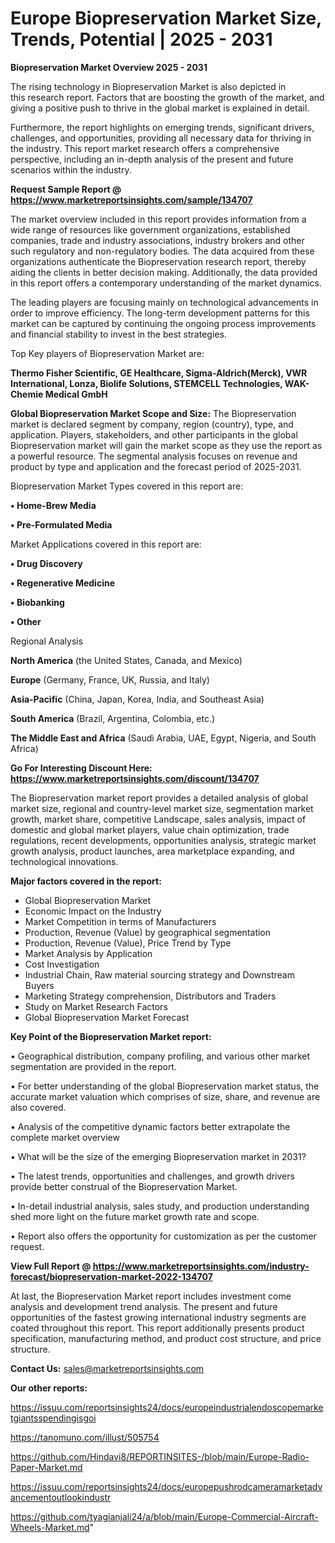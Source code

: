 # Europe Biopreservation Market Size, Trends, Potential | 2025 - 2031

<Strong> Biopreservation Market Overview 2025 - 2031</strong>

The rising technology in Biopreservation Market is also depicted in this research report. Factors that are boosting the growth of the market, and giving a positive push to thrive in the global market is explained in detail.

Furthermore, the report highlights on emerging trends, significant drivers, challenges, and opportunities, providing all necessary data for thriving in the industry. This report market research offers a comprehensive perspective, including an in-depth analysis of the present and future scenarios within the industry.

<strong>Request Sample Report @ <a href=https://www.marketreportsinsights.com/sample/134707>https://www.marketreportsinsights.com/sample/134707</a></strong>

The market overview included in this report provides information from a wide range of resources like government organizations, established companies, trade and industry associations, industry brokers and other such regulatory and non-regulatory bodies. The data acquired from these organizations authenticate the Biopreservation research report, thereby aiding the clients in better decision making. Additionally, the data provided in this report offers a contemporary understanding of the market dynamics.

The leading players are focusing mainly on technological advancements in order to improve efficiency. The long-term development patterns for this market can be captured by continuing the ongoing process improvements and financial stability to invest in the best strategies.

Top Key players of Biopreservation Market are:

<strong>Thermo Fisher Scientific, GE Healthcare, Sigma-Aldrich(Merck), VWR International, Lonza, Biolife Solutions, STEMCELL Technologies, WAK-Chemie Medical GmbH</strong>

<strong><b>Global Biopreservation Market Scope and Size:</b></strong>
The Biopreservation market is declared segment by company, region (country), type, and application. Players, stakeholders, and other participants in the global Biopreservation market will gain the market scope as they use the report as a powerful resource. The segmental analysis focuses on revenue and product by type and application and the forecast period of 2025-2031.

Biopreservation Market Types covered in this report are:

<strong>• Home-Brew Media

• Pre-Formulated Media</strong>

Market Applications covered in this report are:

<strong>• Drug Discovery

• Regenerative Medicine

• Biobanking

• Other</strong> 

Regional Analysis

<strong>North America</strong> (the United States, Canada, and Mexico)

<strong>Europe</strong> (Germany, France, UK, Russia, and Italy)

<strong>Asia-Pacific</strong> (China, Japan, Korea, India, and Southeast Asia)

<strong>South America</strong> (Brazil, Argentina, Colombia, etc.)

<strong>The Middle East and Africa</strong> (Saudi Arabia, UAE, Egypt, Nigeria, and South Africa)

<strong>Go For Interesting Discount Here: <a href=https://www.marketreportsinsights.com/discount/134707>https://www.marketreportsinsights.com/discount/134707</a></strong>

The Biopreservation market report provides a detailed analysis of global market size, regional and country-level market size, segmentation market growth, market share, competitive Landscape, sales analysis, impact of domestic and global market players, value chain optimization, trade regulations, recent developments, opportunities analysis, strategic market growth analysis, product launches, area marketplace expanding, and technological innovations.

<strong><b>Major factors covered in the report:</b></strong>
<ul>
  <li>Global Biopreservation Market </li>
  <li>Economic Impact on the Industry</li>
  <li>Market Competition in terms of Manufacturers</li>
  <li>Production, Revenue (Value) by geographical segmentation</li>
  <li>Production, Revenue (Value), Price Trend by Type</li>
  <li>Market Analysis by Application</li>
  <li>Cost Investigation</li>
  <li>Industrial Chain, Raw material sourcing strategy and Downstream Buyers</li>
  <li>Marketing Strategy comprehension, Distributors and Traders</li>
  <li>Study on Market Research Factors</li>
  <li>Global Biopreservation Market Forecast</li>
</ul>

<strong><b>Key Point of the Biopreservation Market report:</b></strong>

• Geographical distribution, company profiling, and various other market segmentation are provided in the report.

• For better understanding of the global Biopreservation market status, the accurate market valuation which comprises of size, share, and revenue are also covered.

• Analysis of the competitive dynamic factors better extrapolate the complete market overview

• What will be the size of the emerging Biopreservation market in 2031?

• The latest trends, opportunities and challenges, and growth drivers provide better construal of the Biopreservation Market.

• In-detail industrial analysis, sales study, and production understanding shed more light on the future market growth rate and scope.

• Report also offers the opportunity for customization as per the customer request.

<strong><b>View Full Report @ <a href=https://www.marketreportsinsights.com/industry-forecast/biopreservation-market-2022-134707>https://www.marketreportsinsights.com/industry-forecast/biopreservation-market-2022-134707</a></b></strong>


At last, the Biopreservation Market report includes investment come analysis and development trend analysis. The present and future opportunities of the fastest growing international industry segments are coated throughout this report. This report additionally presents product specification, manufacturing method, and product cost structure, and price structure.

<strong>Contact Us:</strong>
sales@marketreportsinsights.com

<strong>Our other reports:</strong>

<a href=https://issuu.com/reportsinsights24/docs/europeindustrialendoscopemarketgiantsspendingisgoi>https://issuu.com/reportsinsights24/docs/europeindustrialendoscopemarketgiantsspendingisgoi</a>

<a href=https://tanomuno.com/illust/505754>https://tanomuno.com/illust/505754</a>

<a href=https://github.com/Hindavi8/REPORTINSITES-/blob/main/Europe-Radio-Paper-Market.md>https://github.com/Hindavi8/REPORTINSITES-/blob/main/Europe-Radio-Paper-Market.md</a>

<a href=https://issuu.com/reportsinsights24/docs/europepushrodcameramarketadvancementoutlookindustr>https://issuu.com/reportsinsights24/docs/europepushrodcameramarketadvancementoutlookindustr</a>

<a href=https://github.com/tyagianjali24/a/blob/main/Europe-Commercial-Aircraft-Wheels-Market.md>https://github.com/tyagianjali24/a/blob/main/Europe-Commercial-Aircraft-Wheels-Market.md</a>"
